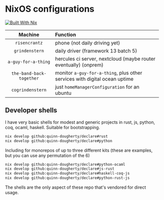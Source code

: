 # NixOS configurations

[![Built With Nix][bwn badge]][bwn link]

[bwn badge]: https://builtwithnix.org/badge.svg
[bwn link]: https://builtwithnix.org

|         Machine          | Function                                                                   |
| :----------------------: | :------------------------------------------------------------------------- |
|      `risencrantz`       | phone (not daily driving yet)                                              |
|      `grindenstern`      | daily driver (framework 13 batch 5)                                        |
|   `a-guy-for-a-thing`    | hercules ci server, nextcloud (maybe router eventually) (onprem)           |
| `the-band-back-together` | monitor `a-guy-for-a-thing`, plus other services with digital ocean uptime |
|     `cogrindenstern`     | just `homeManagerConfiguration` for an ubuntu                              |

## Developer shells

I have very basic shells for modest and generic projects in rust, js, python, coq, ocaml, haskell. Suitable for bootstrapping.

```sh
nix develop github:quinn-dougherty/declare#rust
nix develop github:quinn-dougherty/declare#python
```

Including for monorepos of up to three different kits (these are examples, but you can use any permutation of the 6)

```sh
nix develop github:quinn-dougherty/declare#python-ocaml
nix develop github:quinn-dougherty/declare#js-rust
nix develop github:quinn-dougherty/declare#haskell-coq-js
nix develop github:quinn-dougherty/declare#python-rust-js
```

The shells are the only aspect of these repo that's vendored for direct usage.
